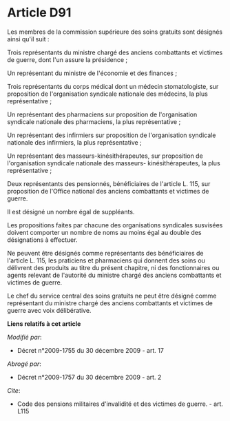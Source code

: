 # Article D91

Les membres de la commission supérieure des soins gratuits sont désignés ainsi qu'il suit : 

Trois représentants du       ministre chargé des anciens combattants et victimes de guerre, dont l'un assure la présidence ; 

Un représentant du ministre de l'économie et des finances ; 

Trois représentants du corps médical dont un médecin stomatologiste, sur proposition de l'organisation syndicale nationale
des médecins, la plus représentative ; 

Un représentant des pharmaciens sur proposition de l'organisation syndicale nationale des pharmaciens, la plus
représentative ; 

Un représentant des infirmiers sur proposition de l'organisation syndicale nationale des infirmiers, la plus
représentative ; 

Un représentant des masseurs-kinésithérapeutes, sur proposition de l'organisation syndicale nationale des masseurs-
kinésithérapeutes, la plus représentative ; 

Deux représentants des pensionnés, bénéficiaires de l'article L. 115, sur proposition de l'Office national des anciens
combattants et victimes de guerre. 

Il est désigné un nombre égal de suppléants. 

Les propositions faites par chacune des organisations syndicales susvisées doivent comporter un nombre de noms au moins égal
au double des désignations à effectuer. 

Ne peuvent être désignés comme représentants des bénéficiaires de l'article L. 115, les praticiens et pharmaciens qui donnent
des soins ou délivrent des produits au titre du présent chapitre, ni des fonctionnaires ou agents relevant de l'autorité du
ministre chargé des anciens combattants et victimes de guerre. 

Le chef du service central des soins gratuits ne peut être désigné comme représentant du       ministre chargé des anciens
combattants et victimes de guerre avec voix délibérative.

**Liens relatifs à cet article**

_Modifié par_:

  - Décret n°2009-1755 du 30 décembre 2009 - art. 17

_Abrogé par_:

  - Décret n°2009-1757 du 30 décembre 2009 - art. 2

_Cite_:

  - Code des pensions militaires d'invalidité et des victimes de guerre. - art. L115
